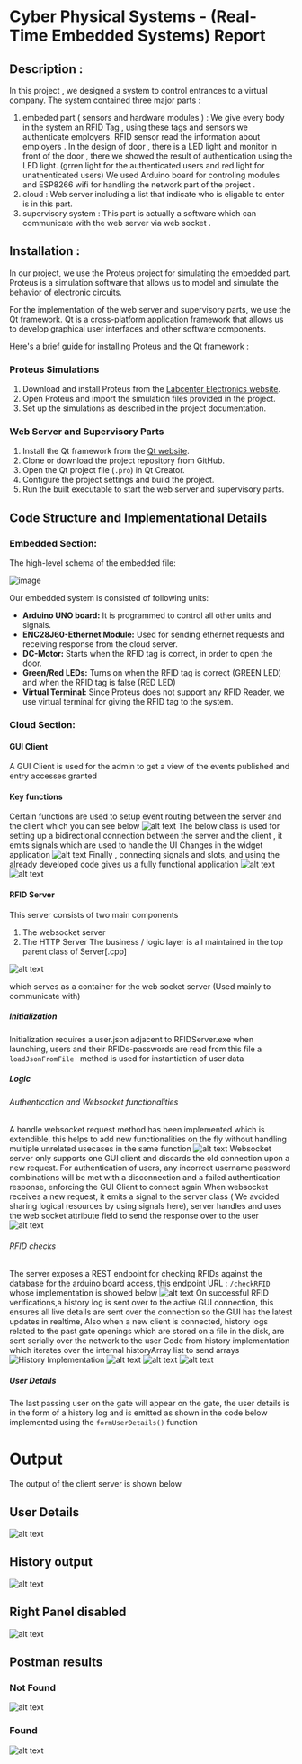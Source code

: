 # Cyber Physical Systems - (Real-Time Embedded Systems) Report

## Description :

In this project , we designed a system to control entrances to a virtual company. The system contained three major parts :

1) embeded part ( sensors and hardware modules ) : We give every body in the system an RFID Tag , using these tags and sensors we authenticate employers. RFID sensor read the information about employers .
In the design of door , there is a LED light and monitor in front of the door , there we showed the result of authentication using the LED light. (grren light for the authenticated users and red light for unathenticated users) We used Arduino board for controling modules and ESP8266 wifi for handling the network part of the project .
2) cloud : Web server including a list that indicate who is eligable to enter is in this part. 
3) supervisory system : This part is actually a software which can communicate with the web server via web socket .

## Installation :
In our project, we use the Proteus project for simulating the embedded part. Proteus is a simulation software that allows us to model and simulate the behavior of electronic circuits.

For the implementation of the web server and supervisory parts, we use the Qt framework. Qt is a cross-platform application framework that allows us to develop graphical user interfaces and other software components.

Here's a brief guide for installing Proteus and the Qt framework :

### Proteus Simulations
1. Download and install Proteus from the [Labcenter Electronics website](https://www.labcenter.com/).
2. Open Proteus and import the simulation files provided in the project.
3. Set up the simulations as described in the project documentation.

### Web Server and Supervisory Parts
1. Install the Qt framework from the [Qt website](https://www.qt.io/download).
2. Clone or download the project repository from GitHub.
3. Open the Qt project file (`.pro`) in Qt Creator.
4. Configure the project settings and build the project.
5. Run the built executable to start the web server and supervisory parts.

   
## Code Structure and Implementational Details

### Embedded Section:

The high-level schema of the embedded file:

![image](https://github.com/SyntheticDemon/Cyber-Physical-Systems/assets/88896798/e4471736-a58e-4cd4-ace5-24dde2598eb7)

Our embedded system is consisted of following units:
- **Arduino UNO board:** It is programmed to control all other units and signals.
- **ENC28J60-Ethernet Module:** Used for sending ethernet requests and receiving response from the cloud server.
- **DC-Motor:** Starts when the RFID tag is correct, in order to open the door.
- **Green/Red LEDs:** Turns on when the RFID tag is correct (GREEN LED) and when the RFID tag is false (RED LED)
- **Virtual Terminal:** Since Proteus does not support any RFID Reader, we use virtual terminal for giving the RFID tag to the system.  


### Cloud Section:
#### GUI Client
A GUI Client is used for the admin to get a view of the events published and entry accesses granted
#### Key functions 
Certain functions are used to setup event routing between the server and the client which you can see below
![alt text](images/application_functions.png)
The below class is used for setting up a bidirectional connection between the server and the client , it emits signals which are used to handle the UI Changes in the widget application
![alt text](images/bidirectional_connection.png) 
Finally , connecting signals and slots, and using the already developed code gives us a fully functional application
![alt text](images/1.png)
![alt text](images/2.png)
#### RFID Server
This server consists of two main components
1. The websocket server
2. The HTTP Server 
The business / logic layer is all maintained in the top parent class of Server[.cpp]

![alt text](images/server_header.png)

which serves as a container for the web socket server (Used mainly to communicate with)
##### Initialization
Initialization requires a user.json adjacent to RFIDServer.exe when launching, users and their RFIDs-passwords are read from this file
a ```loadJsonFromFile ``` method is used for instantiation of user data

##### Logic 
###### Authentication and Websocket functionalities 
A handle websocket request method has been implemented which is extendible, this helps to add new functionalities on the fly without handling multiple unrelated usecases in the same function 
![alt text](images/image-1.png)
Websocket server only supports one GUI client and discards the old connection upon a new request.
For authentication of users, any incorrect username password combinations will be met with a disconnection and a failed authentication response, enforcing the GUI Client to connect again
When websocket receives a new request, it emits a signal to the server class ( We avoided sharing logical resources by using signals here), server handles and uses the web socket attribute field to send the response over to the user 
![alt text](images/image-2.png)
###### RFID checks 
The server exposes a REST endpoint for checking RFIDs against the database for the arduino board access, 
this endpoint URL : 
``` /checkRFID ```
whose implementation is showed below 
![alt text](images/image-3.png)
On successful RFID verifications,a history log is sent over to the active GUI connection, this ensures all live details are sent over the connection so the GUI has the latest updates in realtime, 
Also when a new client is connected, history logs related to the past gate openings which are stored on a file in the disk, are sent serially over the network to the user 
Code from history implementation which iterates over the internal historyArray list to send arrays
![History Implementation](images/image-5.png)
![alt text](images/image-6.png)
![alt text](images/image-7.png)
![alt text](images/image-8.png)
##### User Details 
The last passing user on the gate will appear on the gate, the user details is in the form of a history log and is emitted as shown in the code below 
implemented using the ```formUserDetails()``` function

# Output
The output of the client server is shown below
## User Details
![alt text](images/image-details.png)
## History output
![alt text](images/image-history.png)
## Right Panel disabled
![alt text](images/image-panel.png)
## Postman results
### Not Found 
![alt text](images/image-found.png)
### Found
![alt text](images/image-notfound.png)
